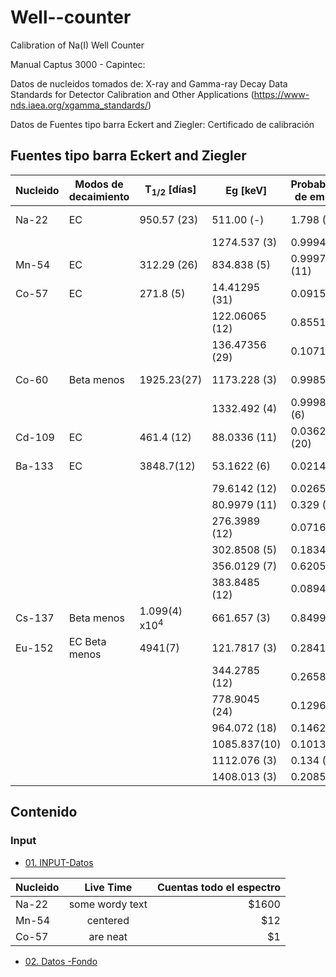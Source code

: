 # Well--counter
Calibration of Na(I) Well Counter 

Manual Captus 3000 - Capintec:


Datos de nucleidos tomados de: 
X-ray and Gamma-ray Decay Data Standards for Detector Calibration and Other Applications (https://www-nds.iaea.org/xgamma_standards/)

Datos de Fuentes tipo barra Eckert and Ziegler: 
Certificado de calibración 


## Fuentes tipo barra Eckert and Ziegler ###



| Nucleido  | Modos de decaimiento | T<sub>1/2</sub> [días] | Eg [keV] | Probabilidad de emisión | Actividad [kBq] | Tiempo de Referencia|
|--------------- | --------------- | ---------------| ---------------|--------------- | ---------------| ---------------| 
|Na-22 | EC | 950.57 (23)| 511.00 (-)| 1.798 (2)| 38.26|1 Marzo 2011|
| | | |1274.537 (3)| 0.9994 (14)| ||
|Mn-54 | EC | 312.29 (26) | 834.838 (5) |0.999746 (11)|37.26 |1 Marzo 2011|
|Co-57 | EC | 271.8 (5) | 14.41295 (31)|0.0915 (17)| 37.04|1 Marzo 2011|
|| |  | 122.06065 (12)| 0.8551 (6)| ||
|| |  | 136.47356 (29)| 0.1071 (15)| ||
|Co-60 | Beta menos | 1925.23(27)| 1173.228 (3)|0.9985 (3)| 38.74|1 Marzo 2011|
|| | | 1332.492 (4)|0.999826 (6)| ||
|Cd-109| EC | 461.4 (12) | 88.0336 (11) | 0.03626 (20)| 37.07|1 Marzo 2011|
|Ba-133| EC | 3848.7(12) | 53.1622 (6) | 0.0214 (3)| 37.04|1 Marzo 2011|
|| |  | 79.6142 (12) | 0.0265 (5)| ||
|| |  | 80.9979 (11) | 0.329 (3)| ||
|| |  | 276.3989 (12) | 0.0716 (5)| ||
|| |  | 302.8508 (5) | 0.1834 (13)| ||
|| |  | 356.0129 (7) | 0.6205 (19)| ||
|| |  | 383.8485 (12) | 0.0894 (6)| ||
|Cs-137| Beta menos |1.099(4) x10<sup>4</sup> |661.657 (3)|0.8499 (20)| 38.37|1 Marzo 2011|
|Eu-152| EC Beta menos|4941(7)|121.7817 (3)|0.2841 | 18.50|1 Marzo 2007|
|| |  | 344.2785 (12)| 0.2658 (12)| ||
|| |  | 778.9045 (24)| 0.1296 (6)| ||
|| |  | 964.072 (18)| 0.1462 (6)| ||
|| |  | 1085.837(10)| 0.1013 (6)| ||
|| |  | 1112.076 (3)| 0.134 (6)| ||
|| |  | 1408.013 (3)| 0.2085 (9)| ||



## Contenido

### Input

* [01. INPUT-Datos](https://github.com/andreapy/Well--counter/tree/main/INPUT)

| Nucleido | Live Time | Cuentas todo el espectro |
| :------------ |:---------------:| -----:|
| Na-22     | some wordy text | $1600 |
| Mn-54     | centered        |   $12 |
| Co-57 | are neat        |    $1 |



* [02. Datos -Fondo]()
